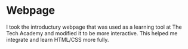 # Webpage
I took the introductury webpage that was used as a learning tool at The Tech Academy and modified it to be more interactive. This helped me integrate and learn HTML/CSS more fully.
